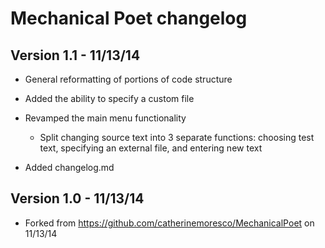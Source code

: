 Mechanical Poet changelog
=========================

Version 1.1 - 11/13/14
----------
- General reformatting of portions of code structure

- Added the ability to specify a custom file

- Revamped the main menu functionality
  - Split changing source text into 3 separate functions: choosing test text, specifying an external file, and entering new text

- Added changelog.md

Version 1.0 - 11/13/14
-----------
- Forked from https://github.com/catherinemoresco/MechanicalPoet on 11/13/14
